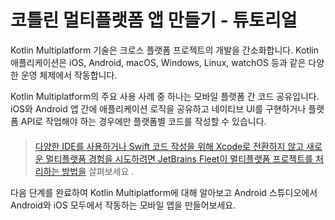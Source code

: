# 코틀린 멀티플랫폼 앱 만들기 - 튜토리얼

Kotlin Multiplatform 기술은 크로스 플랫폼 프로젝트의 개발을 간소화합니다. Kotlin 애플리케이션은 iOS, Android, macOS, Windows, Linux, watchOS 등과 같은 다양한 운영 체제에서 작동합니다.

Kotlin Multiplatform의 주요 사용 사례 중 하나는 모바일 플랫폼 간 코드 공유입니다. iOS와 Android 앱 간에 애플리케이션 로직을 공유하고 네이티브 UI를 구현하거나 플랫폼 API로 작업해야 하는 경우에만 플랫폼별 코드를 작성할 수 있습니다.

> ####
>
> [다양한 IDE를 사용하거나 Swift 코드 작성을 위해 Xcode로 전환하지 않고 새로운 멀티플랫폼 경험을 시도하려면 JetBrains Fleet이 멀티플랫폼 프로젝트를 처리하는 방법을](https://www.jetbrains.com/help/kotlin-multiplatform-dev/fleet.html) 살펴보세요 .

다음 단계를 완료하여 Kotlin Multiplatform에 대해 알아보고 Android 스튜디오에서 Android와 iOS 모두에서 작동하는 모바일 앱을 만들어보세요.
